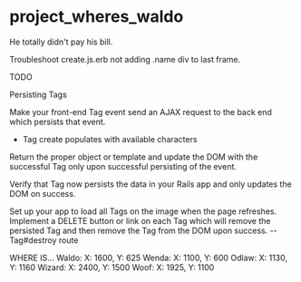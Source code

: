 project_wheres_waldo
====================

He totally didn't pay his bill.

Troubleshoot create.js.erb not adding .name div to last frame.

TODO

Persisting Tags

Make your front-end Tag event send an AJAX request to the back end which persists that event.
  - Tag create populates with available characters


Return the proper object or template and update the DOM with the successful Tag only upon successful persisting of the event.

Verify that Tag now persists the data in your Rails app and only updates the DOM on success.

Set up your app to load all Tags on the image when the page refreshes.
Implement a DELETE button or link on each Tag which will remove the persisted Tag and then remove the Tag from the DOM upon success.
  -- Tag#destroy route

WHERE IS...
  Waldo: X: 1600, Y: 625
  Wenda: X: 1100, Y: 600
  Odlaw: X: 1130, Y: 1160
  Wizard: X: 2400, Y: 1500
  Woof: X: 1925, Y: 1100